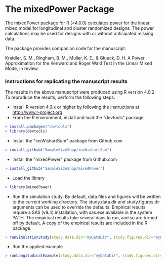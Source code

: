 The mixedPower Package
=========================

The mixedPower package for R (>4.0.0) calculates power for the 
linear mixed model for longitudinal and cluster randomized designs. 
The power calculations may be used for designs with or without 
anticipated missing data.  

The package provides companion code for the manuscript:

Kreidler, S. M., Ringham, B. M., Muller, K. E., & Glueck, D. H. 
A Power Approximation for the Kenward and Roger Wald Test 
in the Linear Mixed Mode, In review.

### Instructions for replicating the manuscript results 

The results in the above manuscript were produced using R version 4.0.2. 
To reproduce the results, perform the following steps:

* Install R version 4.0.x or higher by following the instructions at http://www.r-project.org
* From the R environment, install and load the "devtools" package
```R
> install.packages("devtools")
> library(devtools)
```
* Install the "invWishartSum" package from Github.com
```R
> install_github("SampleSizeShop/invWishartSum")
```
* Install the "mixedPower" package from Github.com
```R
> install_github("SampleSizeShop/mixedPower")
```
* Load the library
```R
> library(mixedPower)
```
* Run the simulation study. By default, data files and figures will be written to the
current working directory. The study.data.dir and study.figures.dir arguments can 
be used to override the defaults. Empirical results require a SAS (v9.4) installation,
with sas.exe available in the system PATH.
The empirical results take several days to run, and so are turned off by default. 
A copy of the empirical results are included in the R package.
```R
> runSimulationStudy(study.data.dir="myDataDir", study.figures.dir="myFiguresDir", study.runEmpirical=FALSE)
```
* Run the applied example
```R
> runLongitudinalExample(study.data.dir="myDataDir", study.figures.dir="myFiguresDir")
```

